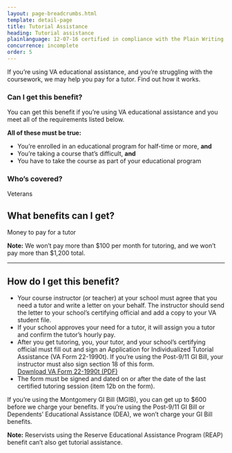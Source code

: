 ```yaml
---
layout: page-breadcrumbs.html
template: detail-page
title: Tutorial Assistance
heading: Tutorial assistance
plainlanguage: 12-07-16 certified in compliance with the Plain Writing Act
concurrence: incomplete
order: 5
---
```


<div class="va-introtext">

If you’re using VA educational assistance, and you’re struggling with the coursework, we may help you pay for a tutor. Find out how it works.

</div>


<div class="feature" markdown="1">

### Can I get this benefit?
You can get this benefit if you’re using VA educational assistance and you meet all of the requirements listed below.

**All of these must be true:**
  - You’re enrolled in an educational program for half-time or more, **and**
  - You’re taking a course that’s difficult, **and**
  - You have to take the course as part of your educational program

### Who’s covered?
Veterans
</div>

## What benefits can I get?

Money to pay for a tutor

**Note:**
We won’t pay more than $100 per month for tutoring, and we won’t pay more than $1,200 total.

-----

## How do I get this benefit?

- Your course instructor (or teacher) at your school must agree that you need a tutor and write a letter on your behalf. The instructor should send the letter to your school’s certifying official and add a copy to your VA student file.
- If your school approves your need for a tutor, it will assign you a tutor and confirm the tutor’s hourly pay.
- After you get tutoring, you, your tutor, and your school’s certifying official must fill out and sign an Application for Individualized Tutorial Assistance (VA Form 22-1990t). If you’re using the Post-9/11 GI Bill, your instructor must also sign section 18 of this form. <br>
[Download VA Form 22-1990t (PDF)](https://www.vba.va.gov/pubs/forms/vba-22-1990t-are.pdf)
- The form must be signed and dated on or after the date of the last certified tutoring session (item 12b on the form).

If you’re using the Montgomery GI Bill (MGIB), you can get up to $600 before we charge your benefits.
If you’re using the Post-9/11 GI Bill or Dependents’ Educational Assistance (DEA), we won’t charge your GI Bill benefits.

**Note:** Reservists using the Reserve Educational Assistance Program (REAP) benefit can’t also get tutorial assistance.
